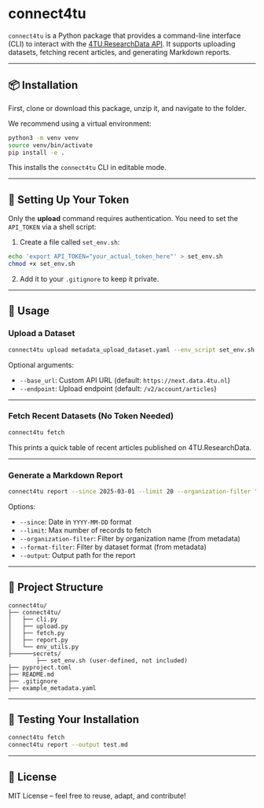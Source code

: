 
# connect4tu

`connect4tu` is a Python package that provides a command-line interface (CLI) to interact with the [4TU.ResearchData API](https://data.4tu.nl). It supports uploading datasets, fetching recent articles, and generating Markdown reports.

---

## 📦 Installation

First, clone or download this package, unzip it, and navigate to the folder.

We recommend using a virtual environment:

```bash
python3 -m venv venv
source venv/bin/activate
pip install -e .
```

This installs the `connect4tu` CLI in editable mode.

---

## 🔐 Setting Up Your Token

Only the **upload** command requires authentication. You need to set the `API_TOKEN` via a shell script:

1. Create a file called `set_env.sh`:

```bash
echo 'export API_TOKEN="your_actual_token_here"' > set_env.sh
chmod +x set_env.sh
```

2. Add it to your `.gitignore` to keep it private.

---

## 🚀 Usage

### Upload a Dataset

```bash
connect4tu upload metadata_upload_dataset.yaml --env_script set_env.sh
```

Optional arguments:
- `--base_url`: Custom API URL (default: `https://next.data.4tu.nl`)
- `--endpoint`: Upload endpoint (default: `/v2/account/articles`)

---

### Fetch Recent Datasets (No Token Needed)

```bash
connect4tu fetch
```

This prints a quick table of recent articles published on 4TU.ResearchData.

---

### Generate a Markdown Report

```bash
connect4tu report --since 2025-03-01 --limit 20 --organization-filter "Delft" --format-filter "NetCDF" --output tud_netcdf_report.md
```

Options:
- `--since`: Date in `YYYY-MM-DD` format
- `--limit`: Max number of records to fetch
- `--organization-filter`: Filter by organization name (from metadata)
- `--format-filter`: Filter by dataset format (from metadata)
- `--output`: Output path for the report

---

## 🧠 Project Structure

```
connect4tu/
├── connect4tu/
│   ├── cli.py
│   ├── upload.py
│   ├── fetch.py
│   ├── report.py
│   └── env_utils.py
├──────secrets/
        ├── set_env.sh (user-defined, not included)
├── pyproject.toml
├── README.md
├── .gitignore
├── example_metadata.yaml

```

---

## 🧪 Testing Your Installation

```bash
connect4tu fetch
connect4tu report --output test.md
```

---

## 📄 License

MIT License – feel free to reuse, adapt, and contribute!
